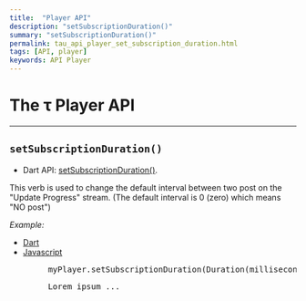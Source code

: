 ```yaml
---
title:  "Player API"
description: "setSubscriptionDuration()"
summary: "setSubscriptionDuration()"
permalink: tau_api_player_set_subscription_duration.html
tags: [API, player]
keywords: API Player
---
```

# The &tau; Player API

---------------------------------------------------------------------------------------------------------------------------------

## `setSubscriptionDuration()`

- Dart API: [setSubscriptionDuration()](pages/flutter-sound/api/player/FlutterSoundPlayer/setSubscriptionDuration.html).

This verb is used to change the default interval between two post on the "Update Progress" stream. (The default interval is 0 (zero) which means "NO post")

*Example:*
<ul id="profileTabs" class="nav nav-tabs">
    <li class="active"><a href="#dart" data-toggle="tab">Dart</a></li>
    <li><a href="#javascript" data-toggle="tab">Javascript</a></li>
</ul>
<div class="tab-content">

<div role="tabpanel" class="tab-pane active" id="dart">

<pre>
        myPlayer.setSubscriptionDuration(Duration(milliseconds: 100));
</pre>

</div>

<div role="tabpanel" class="tab-pane" id="javascript">
<pre>
        Lorem ipsum ...
</pre>
</div>

</div>
